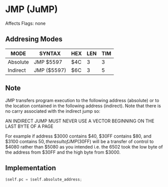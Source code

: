 # JMP (JuMP)

Affects Flags: none

## Addresing Modes

|MODE        |SYNTAX       |HEX |LEN |TIM|
|------------|-------------|----|----|---|
|Absolute    |JMP $5597    |$4C |3   |3  |
|Indirect    |JMP ($5597)  |$6C |3   |5  |

## Note

JMP transfers program execution to the following address (absolute) or to the location contained in the following address (indirect). Note that there is no carry associated with the indirect jump so:

AN INDIRECT JUMP MUST NEVER USE A
VECTOR BEGINNING ON THE LAST BYTE
OF A PAGE

For example if address $3000 contains $40, $30FF contains $80, and $3100 contains $50, the result of JMP ($30FF) will be a transfer of control to $4080 rather than $5080 as you intended i.e. the 6502 took the low byte of the address from $30FF and the high byte from $3000.

## Implementation

```rs
$self.pc = $self.absolute_address;
```
